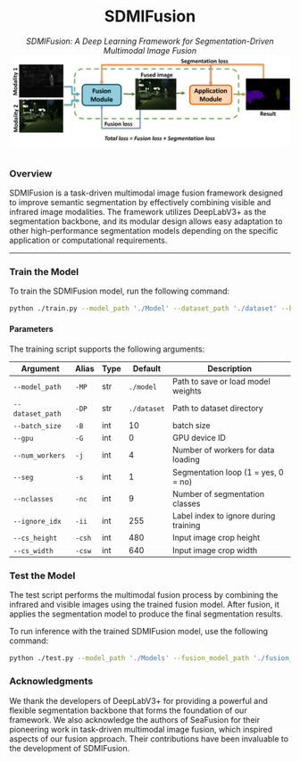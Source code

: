 <div align="center">

<h1> SDMIFusion </h1>
</div>
<div align="center">
 <em>
  SDMIFusion: A Deep Learning Framework for Segmentation-Driven Multimodal Image Fusion 
 </em>
</div>
<img src="sdmifusion.png" alt="SDMIFusion Architecture" style="display:block; margin-left:auto; margin-right:auto;">
 <br>
 
### Overview

SDMIFusion is a task-driven multimodal image fusion framework designed to improve semantic segmentation by effectively combining visible and infrared image modalities. The framework utilizes DeepLabV3+ as the segmentation backbone, and its modular design allows easy adaptation to other high-performance segmentation models depending on the specific application or computational requirements.

---

### Train the Model

To train the SDMIFusion model, run the following command:

```bash
python ./train.py --model_path './Model' --dataset_path './dataset' --batch_size 10 --gpu 0 --num_workers 4 --seg 1 --nclasses 9

```
#### Parameters

The training script supports the following arguments:

| Argument        | Alias | Type | Default    | Description                                    |
|-----------------|-------|------|------------|------------------------------------------------|
| `--model_path`  | `-MP` | str  | `./model`  | Path to save or load model weights             |
| `--dataset_path`| `-DP` | str  | `./dataset`| Path to dataset directory                       |
| `--batch_size`  | `-B`  | int  | 10         | batch size                                |
| `--gpu`         | `-G`  | int  | 0          | GPU device ID                                  |
| `--num_workers` | `-j`  | int  | 4          | Number of workers for data loading             |
| `--seg`         | `-s`  | int  | 1          | Segmentation loop (1 = yes, 0 = no)    |
| `--nclasses`    | `-nc` | int  | 9          | Number of segmentation classes                 |
| `--ignore_idx`  | `-ii` | int  | 255        | Label index to ignore during training          |
| `--cs_height`   | `-csh`| int  | 480        | Input image crop height                         |
| `--cs_width`    | `-csw`| int  | 640        | Input image crop width                          |

### Test the Model

The test script performs the multimodal fusion process by combining the infrared and visible images using the trained fusion model. After fusion, it applies the segmentation model to produce the final segmentation results.

To run inference with the trained SDMIFusion model, use the following command:

```bash
python ./test.py --model_path './Models' --fusion_model_path './fusion_model.pth' --ir_dir './Infrared' --vi_dir './Visible' --lb_dir './Label' --segmentation_save_dir './SegmentationResults'
```

### Acknowledgments

We thank the developers of DeepLabV3+ for providing a powerful and flexible segmentation backbone that forms the foundation of our framework. We also acknowledge the authors of SeaFusion for their pioneering work in task-driven multimodal image fusion, which inspired aspects of our fusion approach. Their contributions have been invaluable to the development of SDMIFusion.
